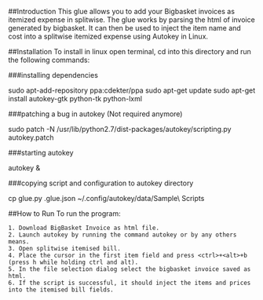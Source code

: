 ##Introduction
This glue allows you to add your Bigbasket invoices as itemized expense in splitwise. The glue works by parsing the html of invoice generated by bigbasket. It can then be used to inject the item name and cost into a splitwise itemized expense using Autokey in Linux.

##Installation
To install in linux open terminal, cd into this directory and run the following commands:
	
###installing dependencies

sudo apt-add-repository ppa:cdekter/ppa
sudo apt-get update
sudo apt-get install autokey-gtk python-tk python-lxml

###patching a bug in autokey (Not required anymore)

sudo patch -N /usr/lib/python2.7/dist-packages/autokey/scripting.py autokey.patch

###starting autokey

autokey &

###copying script and configuration to autokey directory

cp glue.py .glue.json ~/.config/autokey/data/Sample\ Scripts

##How to Run
To run the program:

	1. Download BigBasket Invoice as html file.
	2. Launch autokey by running the command autokey or by any others means.
	3. Open splitwise itemised bill.
	4. Place the cursor in the first item field and press <ctrl>+<alt>+b (press h while holding ctrl and alt).
	5. In the file selection dialog select the bigbasket invoice saved as html.
	6. If the script is successful, it should inject the items and prices into the itemised bill fields. 
